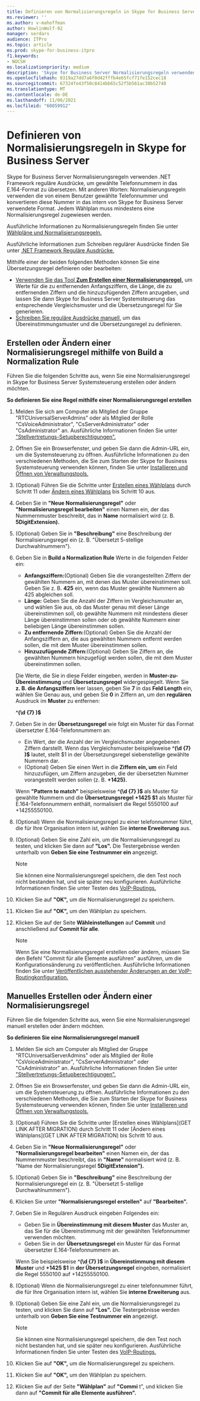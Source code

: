 ```yaml
---
title: Definieren von Normalisierungsregeln in Skype for Business Server
ms.reviewer: ''
ms.author: v-mahoffman
author: HowlinWolf-92
manager: serdars
audience: ITPro
ms.topic: article
ms.prod: skype-for-business-itpro
f1.keywords:
- NOCSH
ms.localizationpriority: medium
description: 'Skype for Business Server Normalisierungsregeln verwenden .NET Framework reguläre Ausdrücke, um gewählte Telefonnummern in das E.164-Format zu übersetzen. Mit anderen Worten: Normalisierungsregeln verwenden die von einem Benutzer gewählte Telefonnummer und konvertieren diese Nummer in das intern von Skype for Business Server verwendete Format. Jedem Wählplan muss mindestens eine Normalisierungsregel zugewiesen werden.'
ms.openlocfilehash: 0319a27dd7a6f0d42fffb4e65fcf71fe152cec18
ms.sourcegitcommit: 67324fe43f50c8414bb65c52f5b561ac30b52748
ms.translationtype: MT
ms.contentlocale: de-DE
ms.lasthandoff: 11/08/2021
ms.locfileid: "60859912"
---
```

# <a name="defining-normalization-rules-in-skype-for-business-server"></a>Definieren von Normalisierungsregeln in Skype for Business Server

Skype for Business Server Normalisierungsregeln verwenden .NET Framework reguläre Ausdrücke, um gewählte Telefonnummern in das E.164-Format zu übersetzen. Mit anderen Worten: Normalisierungsregeln verwenden die von einem Benutzer gewählte Telefonnummer und konvertieren diese Nummer in das intern von Skype for Business Server verwendete Format. Jedem Wählplan muss mindestens eine Normalisierungsregel zugewiesen werden.

Ausführliche Informationen zu Normalisierungsregeln finden Sie unter [Wählpläne und Normalisierungsregeln.](/previous-versions/office/lync-server-2013/lync-server-2013-dial-plans-and-normalization-rules)

Ausführliche Informationen zum Schreiben regulärer Ausdrücke finden Sie unter [.NET Framework Reguläre Ausdrücke.](/dotnet/standard/base-types/regular-expressions)

Mithilfe einer der beiden folgenden Methoden können Sie eine Übersetzungsregel definieren oder bearbeiten:
- [Verwenden Sie das Tool **Zum Erstellen einer Normalisierungsregel,**](#create-or-modify-a-normalization-rule-by-using-build-a-normalization-rule) um Werte für die zu entfernenden Anfangsziffern, die Länge, die zu entfernenden Ziffern und die hinzuzufügenden Ziffern anzugeben, und lassen Sie dann Skype for Business Server Systemsteuerung das entsprechende Vergleichsmuster und die Übersetzungsregel für Sie generieren.
- [Schreiben Sie reguläre Ausdrücke manuell,](#create-or-modify-a-normalization-rule-manually) um das Übereinstimmungsmuster und die Übersetzungsregel zu definieren. 

## <a name="create-or-modify-a-normalization-rule-by-using-build-a-normalization-rule"></a>Erstellen oder Ändern einer Normalisierungsregel mithilfe von Build a Normalization Rule

Führen Sie die folgenden Schritte aus, wenn Sie eine Normalisierungsregel in Skype for Business Server Systemsteuerung erstellen oder ändern möchten. 

**So definieren Sie eine Regel mithilfe einer Normalisierungsregel erstellen**

1. Melden Sie sich am Computer als Mitglied der Gruppe "RTCUniversalServerAdmins" oder als Mitglied der Rolle "CsVoiceAdministrator", "CsServerAdministrator" oder "CsAdministrator" an. Ausführliche Informationen finden Sie unter ["Stellvertretungs-Setupberechtigungen".](/previous-versions/office/lync-server-2013/lync-server-2013-delegate-setup-permissions)
2. Öffnen Sie ein Browserfenster, und geben Sie dann die Admin-URL ein, um die Systemsteuerung zu öffnen. Ausführliche Informationen zu den verschiedenen Methoden, die Sie zum Starten der Skype for Business Systemsteuerung verwenden können, finden Sie unter [Installieren und Öffnen von Verwaltungstools.](../../management-tools/install-and-open-administrative-tools.md)
3. (Optional) Führen Sie die Schritte unter [Erstellen eines Wählplans](../../deploy/deploy-enterprise-voice/dial-plans.md#to-create-a-dial-plan) durch Schritt 11 oder [Ändern eines Wählplans](../../deploy/deploy-enterprise-voice/dial-plans.md#to-modify-a-dial-plan) bis Schritt 10 aus. 
4. Geben Sie in **"Neue Normalisierungsregel"** oder **"Normalisierungsregel bearbeiten"** einen Namen ein, der das Nummernmuster beschreibt, das in **Name** normalisiert wird (z. B. **5DigitExtension).**
5. (Optional) Geben Sie in **"Beschreibung"** eine Beschreibung der Normalisierungsregel ein (z. B. "Übersetzt 5-stellige Durchwahlnummern").
6. Geben Sie in **Build a Normalization Rule** Werte in die folgenden Felder ein:
    - **Anfangsziffern:**(Optional) Geben Sie die vorangestellten Ziffern der gewählten Nummern an, mit denen das Muster übereinstimmen soll. Geben Sie z. B. **425** ein, wenn das Muster gewählte Nummern ab 425 abgleichen soll.
    - **Länge:** Geben Sie die Anzahl der Ziffern im Vergleichsmuster an, und wählen Sie aus, ob das Muster genau mit dieser Länge übereinstimmen soll, ob gewählte Nummern mit mindestens dieser Länge übereinstimmen sollen oder ob gewählte Nummern einer beliebigen Länge übereinstimmen sollen.
    - **Zu entfernende Ziffern:**(Optional) Geben Sie die Anzahl der Anfangsziffern an, die aus gewählten Nummern entfernt werden sollen, die mit dem Muster übereinstimmen sollen.
    - **Hinzuzufügende Ziffern:**(Optional) Geben Sie Ziffern an, die gewählten Nummern hinzugefügt werden sollen, die mit dem Muster übereinstimmen sollen.
    
    Die Werte, die Sie in diese Felder eingeben, werden in **Muster-zu-Übereinstimmung** und **Übersetzungsregel** widergespiegelt. Wenn Sie **z. B. die Anfangsziffern** leer lassen, geben Sie **7** in das **Feld Length** ein, wählen Sie Genau aus, und geben Sie **0** in Ziffern an, um den **regulären** Ausdruck im **Muster** zu entfernen: 

    **^(\d {7} )$**

7. Geben Sie in der **Übersetzungsregel** wie folgt ein Muster für das Format übersetzter E.164-Telefonnummern an:
    - Ein Wert, der die Anzahl der im Vergleichsmuster angegebenen Ziffern darstellt. Wenn das Vergleichsmuster beispielsweise **^(\d {7} )$** lautet, stellt $1 in der Übersetzungsregel siebenstellige gewählte Nummern dar.
    - (Optional) Geben Sie einen Wert in die **Ziffern ein, um** ein Feld hinzuzufügen, um Ziffern anzugeben, die der übersetzten Nummer vorangestellt werden sollen (z. B. **+1425).**
    
    Wenn **"Pattern to match"** beispielsweise **^(\d {7} )$** als Muster für gewählte Nummern und die **Übersetzungsregel** **+1425 $1** als Muster für E.164-Telefonnummern enthält, normalisiert die Regel 5550100 auf +14255550100.

8. (Optional) Wenn die Normalisierungsregel zu einer telefonnummer führt, die für Ihre Organisation intern ist, wählen Sie **interne Erweiterung** aus.
9. (Optional) Geben Sie eine Zahl ein, um die Normalisierungsregel zu testen, und klicken Sie dann auf **"Los".** Die Testergebnisse werden unterhalb von **Geben Sie eine Testnummer ein** angezeigt.
    > [!Note] 
    > Sie können eine Normalisierungsregel speichern, die den Test noch nicht bestanden hat, und sie später neu konfigurieren. Ausführliche Informationen finden Sie unter Testen des [VoIP-Routings.](/previous-versions/office/lync-server-2013/lync-server-2013-test-voice-routing) 

10. Klicken Sie auf **"OK",** um die Normalisierungsregel zu speichern.
11. Klicken Sie auf **"OK",** um den Wählplan zu speichern.
12. Klicken Sie auf der Seite **Wähleinstellungen** auf **Commit** und anschließend auf **Commit für alle**. 
    > [!Note]
    > Wenn Sie eine Normalisierungsregel erstellen oder ändern, müssen Sie den Befehl "Commit für alle Elemente ausführen" ausführen, um die Konfigurationsänderung zu veröffentlichen. Ausführliche Informationen finden Sie unter [Veröffentlichen ausstehender Änderungen an der VoIP-Routingkonfiguration.](/previous-versions/office/lync-server-2013/lync-server-2013-publish-pending-changes-to-the-voice-routing-configuration) 

## <a name="create-or-modify-a-normalization-rule-manually"></a>Manuelles Erstellen oder Ändern einer Normalisierungsregel

Führen Sie die folgenden Schritte aus, wenn Sie eine Normalisierungsregel manuell erstellen oder ändern möchten.

**So definieren Sie eine Normalisierungsregel manuell**

1. Melden Sie sich am Computer als Mitglied der Gruppe "RTCUniversalServerAdmins" oder als Mitglied der Rolle "CsVoiceAdministrator", "CsServerAdministrator" oder "CsAdministrator" an. Ausführliche Informationen finden Sie unter ["Stellvertretungs-Setupberechtigungen".](/previous-versions/office/lync-server-2013/lync-server-2013-delegate-setup-permissions)
2. Öffnen Sie ein Browserfenster, und geben Sie dann die Admin-URL ein, um die Systemsteuerung zu öffnen. Ausführliche Informationen zu den verschiedenen Methoden, die Sie zum Starten der Skype for Business Systemsteuerung verwenden können, finden Sie unter [Installieren und Öffnen von Verwaltungstools.](../../management-tools/install-and-open-administrative-tools.md)
3. (Optional) Führen Sie die Schritte unter [Erstellen eines Wählplans](GET LINK AFTER MIGRATION) durch Schritt 11 oder [Ändern eines Wählplans](GET LINK AFTER MIGRATION) bis Schritt 10 aus.  
4. Geben Sie in **"Neue Normalisierungsregel"** oder **"Normalisierungsregel bearbeiten"** einen Namen ein, der das Nummernmuster beschreibt, das in **"Name"** normalisiert wird (z. B. "Name der Normalisierungsregel **5DigitExtension").**
5. (Optional) Geben Sie in **"Beschreibung"** eine Beschreibung der Normalisierungsregel ein (z. B. "Übersetzt 5-stellige Durchwahlnummern").
6. Klicken Sie unter **"Normalisierungsregel erstellen"** auf **"Bearbeiten".**
7. Geben Sie in Regulären Ausdruck eingeben Folgendes ein:
    - Geben Sie in **Übereinstimmung mit diesem Muster** das Muster an, das Sie für die Übereinstimmung mit der gewählten Telefonnummer verwenden möchten.
    - Geben Sie in der **Übersetzungsregel** ein Muster für das Format übersetzter E.164-Telefonnummern an.

    Wenn Sie beispielsweise **^(\d {7} )$** in **Übereinstimmung mit diesem Muster** und **+1425 $1** in **der Übersetzungsregel** eingeben, normalisiert die Regel 5550100 auf +14255550100.

8. (Optional) Wenn die Normalisierungsregel zu einer telefonnummer führt, die für Ihre Organisation intern ist, wählen Sie **interne Erweiterung** aus.
9. (Optional) Geben Sie eine Zahl ein, um die Normalisierungsregel zu testen, und klicken Sie dann auf **"Los".** Die Testergebnisse werden unterhalb von **Geben Sie eine Testnummer ein** angezeigt.

    > [!Note]
    > Sie können eine Normalisierungsregel speichern, die den Test noch nicht bestanden hat, und sie später neu konfigurieren. Ausführliche Informationen finden Sie unter Testen des [VoIP-Routings.](/previous-versions/office/lync-server-2013/lync-server-2013-test-voice-routing) 

10. Klicken Sie auf **"OK",** um die Normalisierungsregel zu speichern.
11. Klicken Sie auf **"OK",** um den Wählplan zu speichern.
12. Klicken Sie auf der Seite **"Wählplan"** auf **"Commi** t", und klicken Sie dann auf **"Commit für alle Elemente ausführen".**